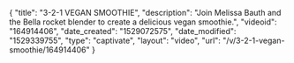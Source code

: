 {
    "title": "3-2-1 VEGAN SMOOTHIE",
    "description": "Join Melissa Bauth and the Bella rocket blender to create a delicious vegan smoothie.",
    "videoid": "164914406",
    "date_created": "1529072575",
    "date_modified": "1529339755",
    "type": "captivate",
    "layout": "video",
    "url": "\/v\/3-2-1-vegan-smoothie\/164914406"
}